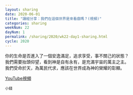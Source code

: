 ```yaml
---
layout: sharing
date: 2020-06-01
title: "讀經分享：我們在這個世界是來看戲嗎？(視頻)"
categories: sharing
weekNum: 22
dayNum: 1
permalink: /sharing/2020/wk22-day1-sharing.html
cycle: 2020
---
```


你的生命是否進入了一個安逸滿足，追求享受，事不關己的狀態？  
我們需要抬頭仰望，看到神是自有永有，是充滿宇宙的萬主之主。  
我們受命於天，為萬民代求，應該在世界成為神的榮耀的彰顯。   

[YouTube視頻](https://youtu.be/_SkSDOq3Iv4)

`小錢`
